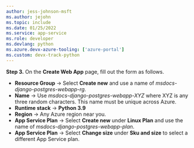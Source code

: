 ```yaml
---
author: jess-johnson-msft
ms.author: jejohn
ms.topic: include
ms.date: 01/25/2022
ms.service: app-service
ms.role: developer
ms.devlang: python
ms.azure.devx-azure-tooling: ['azure-portal']
ms.custom: devx-track-python
---
```


**Step 3.** On the **Create Web App** page, fill out the form as follows.

* **Resource Group** &rarr; Select **Create new** and use a name of *msdocs-django-postgres-webapp-rg*.
* **Name** &rarr; Use *msdocs-django-postgres-webapp-XYZ* where XYZ is any three random characters. This name must be unique across Azure.
* **Runtime stack** &rarr; **Python 3.9**
* **Region** &rarr; Any Azure region near you.
* **App Service Plan** &rarr; Select **Create new** under **Linux Plan** and use the name of *msdocs-django-postgres-webapp-plan*.
* **App Service Plan** &rarr; Select **Change size** under **Sku and size** to select a different App Service plan.
